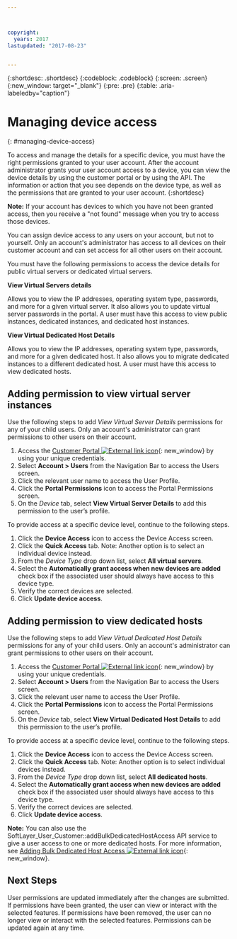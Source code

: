 ```yaml
---



copyright:
  years: 2017
lastupdated: "2017-08-23"


---
```


{:shortdesc: .shortdesc}
{:codeblock: .codeblock}
{:screen: .screen}
{:new_window: target="_blank"}
{:pre: .pre}
{:table: .aria-labeledby="caption"}


# Managing device access
{: #managing-device-access}

To access and manage the details for a specific device, you must have the right permissions granted to your user account.  After the account administrator grants your user account access to a device, you can view the device details by using the customer portal or by using the API.  The information or action that you see depends on the device type, as well as the permissions that are granted to your user account.
{:shortdesc}

**Note:** If your account has devices to which you have not been granted access, then you receive a "not found" message when you try to access those devices.

You can assign device access to any users on your account, but not to yourself. Only an account's administrator has access to all devices on their customer account and can set access for all other users on their account. 

You must have the following permissions to access the device details for public virtual servers or dedicated virtual servers.

**View Virtual Servers details**

Allows you to view the IP addresses, operating system type, passwords, and more for a given virtual server.  It also allows you to update virtual server passwords in the portal. A user must have this access to view public instances, dedicated instances, and dedicated host instances.

**View Virtual Dedicated Host Details**

Allows you to view the IP addresses, operating system type, passwords, and more for a given dedicated host.  It also allows you to migrate dedicated instances to a different dedicated host. A user must have this access to view dedicated hosts.

## Adding permission to view virtual server instances
Use the following steps to add *View Virtual Server Details* permissions for any of your child users. Only an account's administrator can grant permissions to other users on their account.  

1. Access the [Customer Portal ![External link icon](../icons/launch-glyph.svg "External link icon")](https://control.softlayer.com/){: new_window} by using your unique credentials.
2. Select **Account > Users** from the Navigation Bar to access the Users screen.
3. Click the relevant user name to access the User Profile.
4. Click the **Portal Permissions** icon to access the Portal Permissions screen.
5. On the *Device* tab, select **View Virtual Server Details** to add this permission to the user’s profile.

To provide access at a specific device level, continue to the following steps.

1. Click the **Device Access** icon to access the Device Access screen.
2. Click the **Quick Access** tab. 
   Note: Another option is to select an individual device instead.
3. From the *Device Type* drop down list, select **All virtual servers**.
4. Select the **Automatically grant access when new devices are added** check box if the associated user should always have access to this device type.
5. Verify the correct devices are selected.
6. Click **Update device access**.

## Adding permission to view dedicated hosts
Use the following steps to add *View Virtual Dedicated Host Details* permissions for any of your child users. Only an account's administrator can grant permissions to other users on their account.

1. Access the [Customer Portal ![External link icon](../icons/launch-glyph.svg "External link icon")](https://control.softlayer.com/){: new_window} by using your unique credentials.
2. Select **Account > Users** from the Navigation Bar to access the Users screen.
3. Click the relevant user name to access the User Profile.
4. Click the **Portal Permissions** icon to access the Portal Permissions screen.
5. On the *Device* tab, select **View Virtual Dedicated Host Details** to add this permission to the user’s profile.

To provide access at a specific device level, continue to the following steps.

1. Click the **Device Access** icon to access the Device Access screen.
2. Click the **Quick Access** tab. 
   Note: Another option is to select individual devices instead.
3. From the *Device Type* drop down list, select **All dedicated hosts**.
4. Select the **Automatically grant access when new devices are added** check box if the associated user should always have access to this device type.
5. Verify the correct devices are selected.
6. Click **Update device access**.

**Note:** You can also use the SoftLayer_User_Customer::addBulkDedicatedHostAccess API service to give a user access to one or more dedicated hosts. For more information, see [Adding Bulk Dedicated Host Access ![External link icon](../icons/launch-glyph.svg "External link icon")](http://sldn.softlayer.com/reference/services/softlayer_user_customer/addbulkdedicatedhostaccess){: new_window}.  

## Next Steps
User permissions are updated immediately after the changes are submitted. If permissions have been granted, the user can view or interact with the selected features. If permissions have been removed, the user can no longer view or interact with the selected features. Permissions can be updated again at any time.

